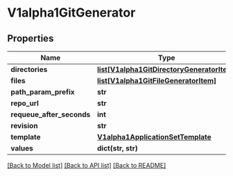 # V1alpha1GitGenerator

## Properties
Name | Type | Description | Notes
------------ | ------------- | ------------- | -------------
**directories** | [**list[V1alpha1GitDirectoryGeneratorItem]**](V1alpha1GitDirectoryGeneratorItem.md) |  | [optional] 
**files** | [**list[V1alpha1GitFileGeneratorItem]**](V1alpha1GitFileGeneratorItem.md) |  | [optional] 
**path_param_prefix** | **str** |  | [optional] 
**repo_url** | **str** |  | [optional] 
**requeue_after_seconds** | **int** |  | [optional] 
**revision** | **str** |  | [optional] 
**template** | [**V1alpha1ApplicationSetTemplate**](V1alpha1ApplicationSetTemplate.md) |  | [optional] 
**values** | **dict(str, str)** |  | [optional] 

[[Back to Model list]](../README.md#documentation-for-models) [[Back to API list]](../README.md#documentation-for-api-endpoints) [[Back to README]](../README.md)


